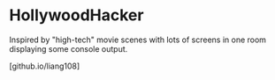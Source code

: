 # HollywoodHacker
Inspired by "high-tech" movie scenes with lots of screens in one room displaying some console output.

[github.io/liang108]
